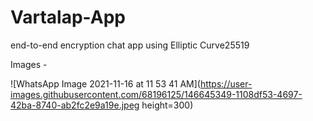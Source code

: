 # Vartalap-App
end-to-end encryption chat app using Elliptic Curve25519

Images - 


![WhatsApp Image 2021-11-16 at 11 53 41 AM](https://user-images.githubusercontent.com/68196125/146645349-1108df53-4697-42ba-8740-ab2fc2e9a19e.jpeg height=300)
